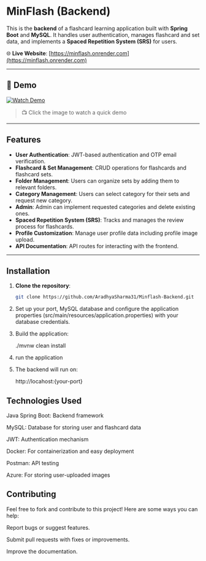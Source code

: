 # MinFlash (Backend)

This is the **backend** of a flashcard learning application built with **Spring Boot** and **MySQL**. It handles user authentication, manages flashcard and set data, and implements a **Spaced Repetition System (SRS)** for users.

🌐 **Live Website**: [https://minflash.onrender.com](https://minflash.onrender.com)

---

## 🚀 Demo

[![Watch Demo](https://img.youtube.com/vi/ciEgPSnuLCA/maxresdefault.jpg)](https://www.youtube.com/watch?v=ciEgPSnuLCA)

> 📺 Click the image to watch a quick demo

---

## Features

- **User Authentication**: JWT-based authentication and OTP email verification.
- **Flashcard & Set Management**: CRUD operations for flashcards and flashcard sets.
- **Folder Management**: Users can organize sets by adding them to relevant folders.
- **Category Management**: Users can select category for their sets and request new category.
- **Admin**: Admin can implement requested categories and delete existing ones.
- **Spaced Repetition System (SRS)**: Tracks and manages the review process for flashcards.
- **Profile Customization**: Manage user profile data including profile image upload.
- **API Documentation**: API routes for interacting with the frontend.

---

## Installation

1. **Clone the repository**:
   ```bash
   git clone https://github.com/AradhyaSharma31/Minflash-Backend.git

   
2. Set up your port, MySQL database and configure the application properties (src/main/resources/application.properties) with your database credentials.
  
3. Build the application:

   ./mvnw clean install

4. run the application

5. The backend will run on:

   http://locahost:{your-port}

## Technologies Used

Java Spring Boot: Backend framework

MySQL: Database for storing user and flashcard data

JWT: Authentication mechanism

Docker: For containerization and easy deployment

Postman: API testing

Azure: For storing user-uploaded images

## Contributing

Feel free to fork and contribute to this project! Here are some ways you can help:

Report bugs or suggest features.

Submit pull requests with fixes or improvements.

Improve the documentation.

